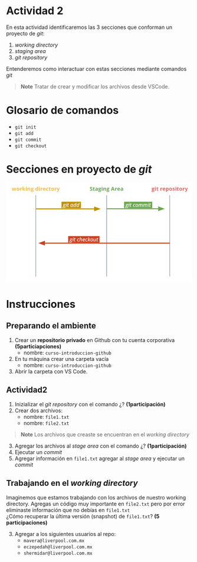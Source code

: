 # Actividad 2
En esta actividad identificaremos las 3 secciones que conforman
un proyecto de *git*:
   1. *working directory*
   2. *staging area*
   3. *git repository*

Entenderemos como interactuar con estas secciones mediante comandos *git*

> **Note**
> Tratar de crear y modificar los archivos desde VSCode.

# Glosario de comandos
- `git init`
- `git add`
- `git commit`
- `git checkout`

# Secciones en proyecto de *git*
![Alt text](/img/secciones.PNG?raw=true "Secciones")


# Instrucciones
## Preparando el ambiente
1. Crear un **repositorio privado** en Github con tu cuenta corporativa **(5particiapciones)**
      - nombre: `curso-introduccion-github`
2. En tu máquina crear una carpeta vacía
      - nombre: `curso-introduccion-github`
3. Abrir la carpeta con VS Code.

## Actividad2
1. Inizializar el *git repository* con el comando ¿? **(1participación)**
2. Crear dos archivos:
      - nombre: `file1.txt`
      - nombre: `file2.txt`
> **Note**
> Los archivos que creaste se encuentran en el *working directory*
3. Agregar los archivos al *stage area* con el comando ¿? **(1participación)**
4. Ejecutar un *commit*
5. Agregar información en `file1.txt` agregar al *stage area* y ejecutar un *commit* 

##  Trabajando en el *working directory*<br/>
Imaginemos que estamos trabajando con los archivos de nuestro working directory.
Agregas un código muy importante en `file2.txt` pero por error eliminaste información
que no debías en `file1.txt`<br/>
¿Cómo recuperar la última versión (snapshot) de `file1.txt`? **(5 participaciones)**


3. Agregar a los siguientes usuarios al repo:
      - `mavera@liverpool.com.mx`
      - `eczepedah@liverpool.com.mx`
      - `shermidar@liverpool.com.mx`
